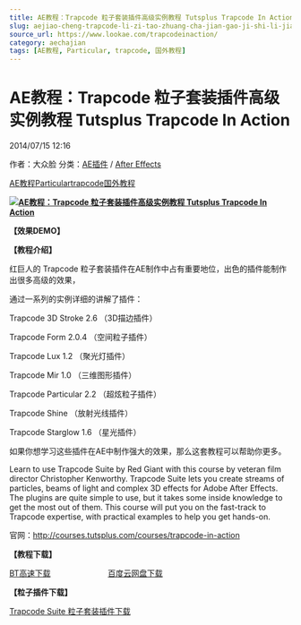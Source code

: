 ```yaml
---
title: AE教程：Trapcode 粒子套装插件高级实例教程 Tutsplus Trapcode In Action
slug: aejiao-cheng-trapcode-li-zi-tao-zhuang-cha-jian-gao-ji-shi-li-jiao-cheng-tutsplus-trapcode-in-action
source_url: https://www.lookae.com/trapcodeinaction/
category: aechajian
tags: [AE教程, Particular, trapcode, 国外教程]
---
```

# AE教程：Trapcode 粒子套装插件高级实例教程 Tutsplus Trapcode In Action

2014/07/15 12:16

作者：大众脸
分类：[AE插件](https://www.lookae.com/after-effects/aechajian/) / [After Effects](https://www.lookae.com/after-effects/)

[AE教程](https://www.lookae.com/tag/ae%e6%95%99%e7%a8%8b/)[Particular](https://www.lookae.com/tag/particular/)[trapcode](https://www.lookae.com/tag/trapcode/)[国外教程](https://www.lookae.com/tag/%e5%9b%bd%e5%a4%96%e6%95%99%e7%a8%8b/)

**[![AE教程：Trapcode 粒子套装插件高级实例教程 Tutsplus Trapcode In Action](https://www.lookae.com/wp-content/uploads/2014/07/Tutsplus-Trapcode-In-Action.jpg "AE教程：Trapcode 粒子套装插件高级实例教程 Tutsplus Trapcode In Action-LookAE.com")](https://www.lookae.com/wp-content/uploads/2014/07/Tutsplus-Trapcode-In-Action.jpg)**

**【效果DEMO】**

**【教程介绍】**

红巨人的 Trapcode 粒子套装插件在AE制作中占有重要地位，出色的插件能制作出很多高级的效果，

通过一系列的实例详细的讲解了插件：

Trapcode 3D Stroke 2.6 （3D描边插件）

Trapcode Form 2.0.4 （空间粒子插件）

Trapcode Lux 1.2 （聚光灯插件）

Trapcode Mir 1.0 （三维图形插件）

Trapcode Particular 2.2 （超炫粒子插件）

Trapcode Shine （放射光线插件）

Trapcode Starglow 1.6 （星光插件）

如果你想学习这些插件在AE中制作强大的效果，那么这套教程可以帮助你更多。

Learn to use Trapcode Suite by Red Giant with this course by veteran film director Christopher Kenworthy. Trapcode Suite lets you create streams of particles, beams of light and complex 3D effects for Adobe After Effects. The plugins are quite simple to use, but it takes some inside knowledge to get the most out of them. This course will put you on the fast-track to Trapcode expertise, with practical examples to help you get hands-on.

官网：http://courses.tutsplus.com/courses/trapcode-in-action

**【教程下载】**

[BT高速下载](https://www.400gb.com/file/68497321)                          [百度云网盘下载](https://pan.baidu.com/s/1jG9QEO2)

**【粒子插件下载】**

[Trapcode Suite 粒子套装插件下载](https://www.lookae.com/redgiant619/)
